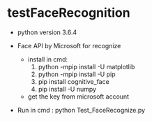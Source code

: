 # testFaceRecognition

- python version 3.6.4
- Face API by Microsoft for recognize
    - install in cmd:
        1. python -mpip install -U matplotlib
        2. python -mpip install -U pip
        3. pip install cognitive_face
        4. pip install -U numpy
    - get the key from microsoft account
    
- Run in cmd : python Test_FaceRecognize.py
